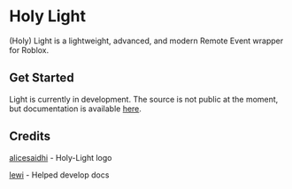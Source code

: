 # Holy Light

(Holy) Light is a lightweight, advanced, and modern Remote Event wrapper for Roblox.

## Get Started

Light is currently in development. The source is not public at the moment, but documentation is available [here](https://hardlyardi.github.io/light/).

## Credits

[alicesaidhi](https://github.com/alicesaidhi/) - Holy-Light logo

[lewi](https://github.com/lewisakura/) - Helped develop docs
